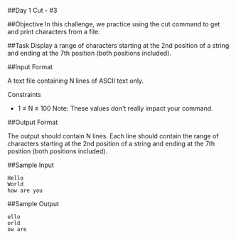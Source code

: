 ##Day 1 Cut - #3

##Objective 
In this challenge, we practice using the cut command to get and print characters from a file.

##Task 
Display a range of characters starting at the 2nd position of a string and ending at the 7th position (both positions included).

##Input Format

A text file containing N lines of ASCII text only.

Constraints

  + 1 ≤ N ≤ 100
Note: These values don't really impact your command.

##Output Format

The output should contain N lines. 
Each line should contain the range of characters starting at the 2nd position of a string and ending at the 7th position (both positions included).

##Sample Input

```
Hello  
World  
how are you  
```
##Sample Output

```
ello  
orld  
ow are  
```

